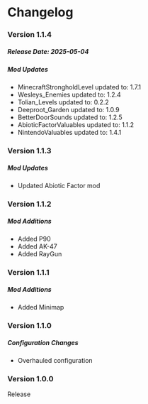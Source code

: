 # Changelog

### Version 1.1.4
##### Release Date: 2025-05-04
##### Mod Updates
- MinecraftStrongholdLevel updated to: 1.7.1
- Wesleys_Enemies updated to: 1.2.4
- Tolian_Levels updated to: 0.2.2
- Deeproot_Garden updated to: 1.0.9
- BetterDoorSounds updated to: 1.2.5
- AbioticFactorValuables updated to: 1.1.2
- NintendoValuables updated to: 1.4.1

### Version 1.1.3
##### Mod Updates
- Updated Abiotic Factor mod

### Version 1.1.2
##### Mod Additions
- Added P90
- Added AK-47
- Added RayGun

### Version 1.1.1
##### Mod Additions
- Added Minimap

### Version 1.1.0
##### Configuration Changes
- Overhauled configuration

### Version 1.0.0
Release
